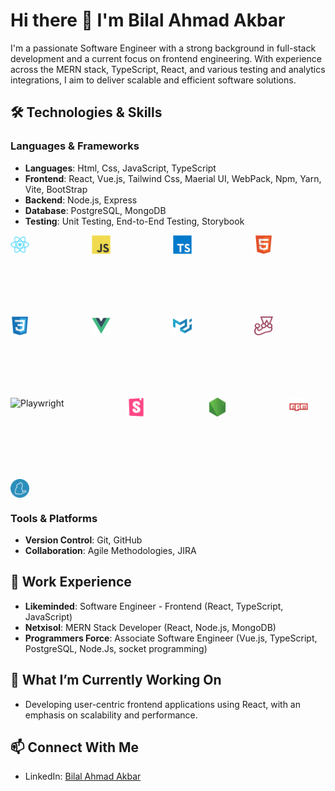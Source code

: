 # Hi there 👋 I'm Bilal Ahmad Akbar

I'm a passionate Software Engineer with a strong background in full-stack development and a current focus on frontend engineering. With experience across the MERN stack, TypeScript, React, and various testing and analytics integrations, I aim to deliver scalable and efficient software solutions.

## 🛠️ Technologies & Skills
### Languages & Frameworks
- **Languages**: Html, Css, JavaScript, TypeScript
- **Frontend**: React, Vue.js, Tailwind Css, Maerial UI, WebPack, Npm, Yarn, Vite, BootStrap
- **Backend**: Node.js, Express
- **Database**: PostgreSQL, MongoDB
- **Testing**: Unit Testing, End-to-End Testing, Storybook
<p align="left" style="display: flex; flex-wrap: wrap; gap: 100px;">
    <img src="https://raw.githubusercontent.com/devicons/devicon/master/icons/react/react-original.svg" alt="React.js" height="30">
    <img src="https://raw.githubusercontent.com/devicons/devicon/master/icons/javascript/javascript-original.svg" alt="JavaScript" height="30">
    <img src="https://raw.githubusercontent.com/devicons/devicon/master/icons/typescript/typescript-original.svg" alt="TypeScript" height="30">
    <img src="https://raw.githubusercontent.com/devicons/devicon/master/icons/html5/html5-original.svg" alt="HTML5" height="30">
    <img src="https://raw.githubusercontent.com/devicons/devicon/master/icons/css3/css3-original.svg" alt="CSS3" height="30">
    <img src="https://raw.githubusercontent.com/devicons/devicon/master/icons/vuejs/vuejs-original.svg" alt="Vue.js" height="30">
    <img src="https://raw.githubusercontent.com/devicons/devicon/master/icons/materialui/materialui-original.svg" alt="Material UI" height="30">
    <img src="https://raw.githubusercontent.com/devicons/devicon/master/icons/jest/jest-plain.svg" alt="Jest" height="30">
    <img src="https://github.com/gilbarbara/logos/blob/main/logos/playwright.svg?raw=true" alt="Playwright" height="30">
    <img src="https://raw.githubusercontent.com/devicons/devicon/master/icons/storybook/storybook-original.svg" alt="Storybook" height="30">
    <img src="https://raw.githubusercontent.com/devicons/devicon/master/icons/nodejs/nodejs-original.svg" alt="Node.js" height="30">
    <img src="https://raw.githubusercontent.com/devicons/devicon/master/icons/npm/npm-original-wordmark.svg" alt="npm" height="30">
    <img src="https://raw.githubusercontent.com/devicons/devicon/master/icons/yarn/yarn-original.svg" alt="Yarn" height="30">
</p>




### Tools & Platforms
- **Version Control**: Git, GitHub
- **Collaboration**: Agile Methodologies, JIRA

## 💼 Work Experience
- **Likeminded**: Software Engineer - Frontend (React, TypeScript, JavaScript)
- **Netxisol**: MERN Stack Developer (React, Node.js, MongoDB)
- **Programmers Force**: Associate Software Engineer (Vue.js, TypeScript, PostgreSQL, Node.Js, socket programming)

## 🎯 What I’m Currently Working On
- Developing user-centric frontend applications using React, with an emphasis on scalability and performance.


## 📫 Connect With Me
- LinkedIn: [Bilal Ahmad Akbar](https://www.linkedin.com/in/bilal-ahmad-akbar-3011a41b7/)

